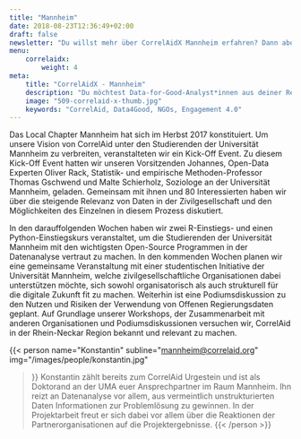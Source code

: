```yaml
---
title: "Mannheim"
date: 2018-08-23T12:36:49+02:00
draft: false
newsletter: "Du willst mehr über CorrelAidX Mannheim erfahren? Dann abonniere unseren Newsletter!"
menu: 
    correlaidx:
        weight: 4
meta:
    title: "CorrelAidX - Mannheim"
    description: "Du möchtest Data-for-Good-Analyst*innen aus deiner Region kennenlernen und zusammen Daten für den guten Zweck nutzen? Mit CorrelAidX bringen wir Data for Good in deine Stadt!"
    image: "509-correlaid-x-thumb.jpg"
    keywords: "CorrelAid, Data4Good, NGOs, Engagement 4.0"
---
```




Das Local Chapter Mannheim hat sich im Herbst 2017 konstituiert. Um unsere Vision von CorrelAid unter den Studierenden der Universität Mannheim zu verbreiten, veranstalteten wir ein Kick-Off Event. Zu diesem Kick-Off Event hatten wir unseren Vorsitzenden Johannes, Open-Data Experten Oliver Rack, Statistik- und empirische Methoden-Professor Thomas Gschwend und Malte Schierholz, Soziologe an der Universität Mannheim, geladen. Gemeinsam mit ihnen und 80 Interessierten haben wir über die steigende Relevanz von Daten in der Zivilgesellschaft und den Möglichkeiten des Einzelnen in diesem Prozess diskutiert.

In den darauffolgenden Wochen haben wir zwei R-Einstiegs- und einen Python-Einstiegskurs veranstaltet, um die Studierenden der Universität Mannheim mit den wichtigsten Open-Source Programmen in der Datenanalyse vertraut zu machen. In den kommenden Wochen planen wir eine gemeinsame Veranstaltung mit einer studentischen Initiative der Universität Mannheim, welche zivilgesellschaftliche Organisationen dabei unterstützen möchte, sich sowohl organisatorisch als auch strukturell für die digitale Zukunft fit zu machen. Weiterhin ist eine Podiumsdiskussion zu den Nutzen und Risiken der Verwendung von Offenen Regierungsdaten geplant. Auf Grundlage unserer Workshops, der Zusammenarbeit mit anderen Organisationen und Podiumsdiskussionen versuchen wir, CorrelAid in der Rhein-Neckar Region bekannt und relevant zu machen.


{{< person 
    name="Konstantin"
    subline="mannheim@correlaid.org"
    img="/images/people/konstantin.jpg"
>}}
Konstantin zählt bereits zum CorrelAid Urgestein und ist als Doktorand an der UMA euer Ansprechpartner im Raum Mannheim.
Ihn reizt an Datenanalyse vor allem, aus vermeintlich unstrukturierten Daten Informationen zur Problemlösung zu gewinnen. In der Projektarbeit freut er sich dabei vor allem über die Reaktionen der Partnerorganisationen auf die Projektergebnisse.
{{< /person >}}
